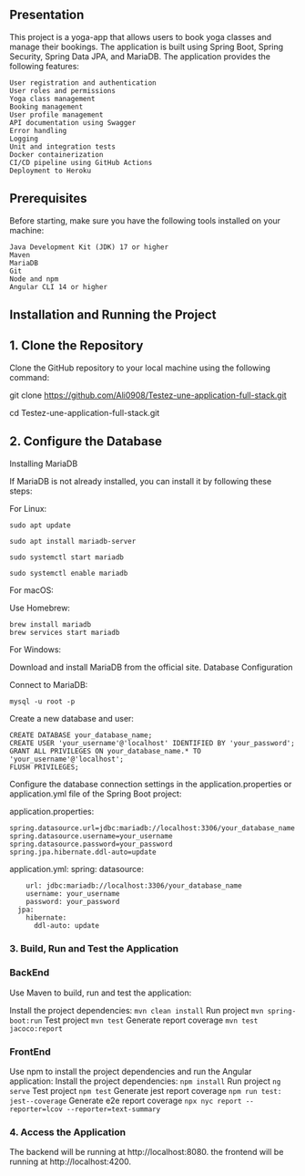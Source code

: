 ## Presentation
This project is a yoga-app that allows users to book yoga classes and manage their bookings. The application is built using Spring Boot, Spring Security, Spring Data JPA, and MariaDB. The application provides the following features:

    User registration and authentication
    User roles and permissions
    Yoga class management
    Booking management
    User profile management
    API documentation using Swagger
    Error handling
    Logging
    Unit and integration tests
    Docker containerization
    CI/CD pipeline using GitHub Actions
    Deployment to Heroku
## Prerequisites

Before starting, make sure you have the following tools installed on your machine:

    Java Development Kit (JDK) 17 or higher
    Maven
    MariaDB
    Git
    Node and npm
    Angular CLI 14 or higher
## Installation and Running the Project
## 1. Clone the Repository

Clone the GitHub repository to your local machine using the following command:

git clone https://github.com/Ali0908/Testez-une-application-full-stack.git

cd Testez-une-application-full-stack.git

## 2. Configure the Database
Installing MariaDB

If MariaDB is not already installed, you can install it by following these steps:

For Linux:

    sudo apt update
    
    sudo apt install mariadb-server
    
    sudo systemctl start mariadb
    
    sudo systemctl enable mariadb

For macOS:

Use Homebrew:

    brew install mariadb
    brew services start mariadb

For Windows:

Download and install MariaDB from the official site.
Database Configuration

Connect to MariaDB:

    mysql -u root -p
Create a new database and user:

    CREATE DATABASE your_database_name;
    CREATE USER 'your_username'@'localhost' IDENTIFIED BY 'your_password';
    GRANT ALL PRIVILEGES ON your_database_name.* TO 'your_username'@'localhost';
    FLUSH PRIVILEGES;

Configure the database connection settings in the application.properties or application.yml file of the Spring Boot project:

application.properties:

    spring.datasource.url=jdbc:mariadb://localhost:3306/your_database_name
    spring.datasource.username=your_username
    spring.datasource.password=your_password
    spring.jpa.hibernate.ddl-auto=update

application.yml:
spring:
datasource:

        url: jdbc:mariadb://localhost:3306/your_database_name
        username: your_username
        password: your_password
      jpa:
        hibernate:
          ddl-auto: update
### 3. Build, Run and Test the Application

### BackEnd
Use Maven to build, run and test the application:

Install the project dependencies:
    `mvn clean install`
     Run project
    `mvn spring-boot:run`
    Test project
    `mvn test`
    Generate report coverage
    `mvn test jacoco:report`

### FrontEnd
Use npm to install the project dependencies and run the Angular application:
Install the project dependencies:
    `npm install`
    Run project
    `ng serve`
    Test project
    `npm test`
    Generate  jest report coverage
    `npm run test: jest--coverage`
    Generate e2e report coverage
    `npx nyc report --reporter=lcov --reporter=text-summary`

### 4. Access the Application
The backend will be running at http://localhost:8080.
the frontend will be running at http://localhost:4200.


